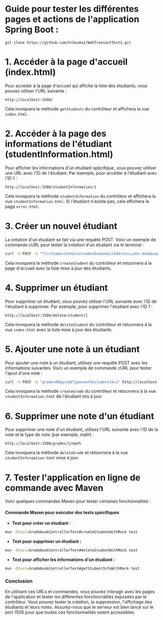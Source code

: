 # Guide pour tester les différentes pages et actions de l'application Spring Boot :

```
git clone https://github.com/hrhouma1/WebTransactTest2.git
```

# 1. **Accéder à la page d'accueil (index.html)**

Pour accéder à la page d'accueil qui affiche la liste des étudiants, vous pouvez utiliser l'URL suivante :

```
http://localhost:1500/
```

Cela invoquera la méthode `getStudents` du contrôleur et affichera la vue `index.html`.

# 2. **Accéder à la page des informations de l'étudiant (studentInformation.html)**

Pour afficher les informations d'un étudiant spécifique, vous pouvez utiliser une URL avec l'ID de l'étudiant. Par exemple, pour accéder à l'étudiant avec l'ID 1 :

```
http://localhost:1500/studentInformation/1
```

Cela invoquera la méthode `studentInformation` du contrôleur et affichera la vue `studentInformation.html`. Si l'étudiant n'existe pas, cela affichera la page `error.html`.

# 3. **Créer un nouvel étudiant**

La création d'un étudiant se fait via une requête POST. Voici un exemple de commande cURL pour tester la création d'un étudiant via le terminal :

```bash
curl -X POST -d "firstname=John&lastname=Doe&emailAddress=john.doe@example.com" http://localhost:1500/
```

Cela invoquera la méthode `createStudent` du contrôleur et retournera à la page d'accueil avec la liste mise à jour des étudiants.

# 4. **Supprimer un étudiant**

Pour supprimer un étudiant, vous pouvez utiliser l'URL suivante avec l'ID de l'étudiant à supprimer. Par exemple, pour supprimer l'étudiant avec l'ID 1 :

```
http://localhost:1500/delete/student/1
```

Cela invoquera la méthode `deleteStudent` du contrôleur et retournera à la vue `index.html` avec la liste mise à jour des étudiants.

# 5. **Ajouter une note à un étudiant**

Pour ajouter une note à un étudiant, utilisez une requête POST avec les informations suivantes. Voici un exemple de commande cURL pour tester l'ajout d'une note :

```bash
curl -X POST -d "grade=90&gradeType=math&studentId=1" http://localhost:1500/grades
```

Cela invoquera la méthode `createGrade` du contrôleur et retournera à la vue `studentInformation.html` de l'étudiant mis à jour.

# 6. **Supprimer une note d'un étudiant**

Pour supprimer une note d'un étudiant, utilisez l'URL suivante avec l'ID de la note et le type de note (par exemple, math) :

```
http://localhost:1500/grades/1/math
```

Cela invoquera la méthode `deleteGrade` et retournera à la vue `studentInformation.html` mise à jour.

# 7. **Tester l'application en ligne de commande avec Maven**

Voici quelques commandes Maven pour tester certaines fonctionnalités :

#### Commande Maven pour exécuter des tests spécifiques

- **Test pour créer un étudiant :**
```bash
mvn -Dtest=GradebookControllerTest#createStudentWithMock test
```

- **Test pour supprimer un étudiant :**
```bash
mvn -Dtest=GradebookControllerTest#deleteStudentWithMock test
```

- **Test pour afficher les informations d'un étudiant :**
```bash
mvn -Dtest=GradebookControllerTest#getStudentInfoWithMock test
```

### Conclusion

En utilisant ces URLs et commandes, vous pouvez interagir avec les pages de l'application et tester les différentes fonctionnalités exposées par le contrôleur. Vous pouvez tester la création, la suppression, l'affichage des étudiants et leurs notes. Assurez-vous que le serveur est bien lancé sur le port 1500 pour que toutes ces fonctionnalités soient accessibles.
